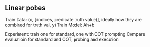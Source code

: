 

## Linear pobes
Train Data: (x, [(indices, predicate truth value)], ideally how they are combined for truth val, y)
Train Model: Ah+b

Experiment: train one for standard, one with COT prompting
Compare evaluatioin for standard and COT, probing and execution